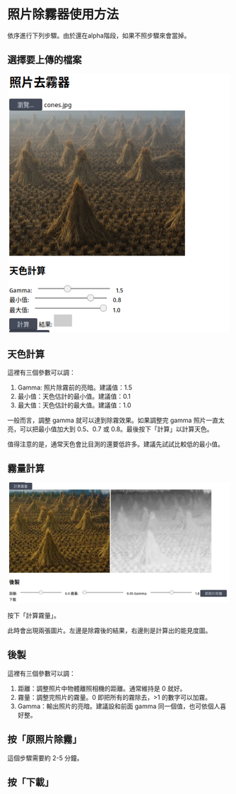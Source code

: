 # 照片除霧器使用方法

依序進行下列步驟。由於還在alpha階段，如果不照步驟來會當掉。

## 選擇要上傳的檔案

![](airlight.png)

## 天色計算
這裡有三個參數可以調：

1. Gamma: 照片除霧前的亮暗。建議值：1.5
2. 最小值：天色估計的最小值。建議值：0.1
3. 最大值：天色估計的最大值。建議值：1.0

一般而言，調整 gamma 就可以達到除霧效果。如果調整完 gamma 照片一直太亮，可以把最小值加大到 0.5、0.7 或 0.8。最後按下「計算」以計算天色。

值得注意的是，通常天色會比目測的還要低許多。建議先試試比較低的最小值。

## 霧量計算

![](transmittance.png)

按下「計算霧量」。

此時會出現兩張圖片。左邊是除霧後的結果，右邊則是計算出的能見度圖。

## 後製
這裡有三個參數可以調：

1. 距離：調整照片中物體離照相機的距離。通常維持是 0 就好。
2. 霧量：調整完照片的霧量。0 即把所有的霧除去，>1 的數字可以加霧。
3. Gamma：輸出照片的亮暗。建議設和前面 gamma 同一個值，也可依個人喜好整。
 
## 按「原照片除霧」

這個步驟需要約 2-5 分鐘。

## 按「下載」